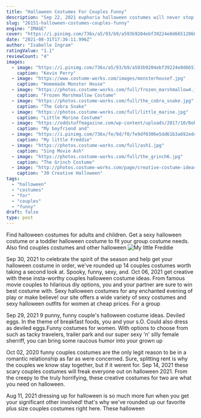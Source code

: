 ```yaml
---
title: "Halloween Costumes For Couples Funny"
description: "Sep 22, 2021 euphoria halloween costumes will never stop being relevant, and a rue and jules couples costume is a perfect option for anyone in a relationship  especially if youre a fan of glitter"
slug: "26151-halloween-costumes-couples-funny"
engine: "IMAGE"
cover: "https://i.pinimg.com/736x/a5/93/b9/a593b9204ebf39224e0d665128669aca.jpg"
date: "2021-08-31T17:36:11.996Z"
author: "Isabelle Ingram"
ratingValue: "1.1"
reviewCount: "4"
images:
  - image: "https://i.pinimg.com/736x/a5/93/b9/a593b9204ebf39224e0d665128669aca.jpg"
    caption: "Kevin Perry"
  - image: "https://www.costume-works.com/images/monsterhousef.jpg"
    caption: "Homemade Monster House"
  - image: "https://photos.costume-works.com/full/frozen_marshmallow4.jpg"
    caption: "Frozen Marshmallow Costume"
  - image: "https://photos.costume-works.com/full/the_cobra_snake.jpg"
    caption: "The Cobra Snake"
  - image: "https://photos.costume-works.com/full/little_marine.jpg"
    caption: "Little Marine Costume"
  - image: "https://oddstuffmagazine.com/wp-content/uploads/2017/10/Bob-Ross-Halloween-costume.jpg"
    caption: "My boyfriend and"
  - image: "https://i.pinimg.com/736x/fe/9d/f0/fe9df0306e5dd61b3a692edcfca5130c--homemade-kids-costumes-kid-costumes.jpg"
    caption: "My little Freddie"
  - image: "https://photos.costume-works.com/full/ash1.jpg"
    caption: "Sing Movie Ash"
  - image: "https://photos.costume-works.com/full/the_grinch6.jpg"
    caption: "The Grinch Costume"
  - image: "http://photos.costume-works.com/page/creative-costume-ideas-for-kids.jpg"
    caption: "30 Creative Halloween"
tags:
  - "halloween"
  - "costumes"
  - "for"
  - "couples"
  - "funny"
draft: false
type: post
---
```


Find halloween costumes for adults and children. Get a sexy halloween costume or a toddler halloween costume to fit your group costume needs. Also find couples costumes and other halloween
![My little Freddie](https://i.pinimg.com/736x/fe/9d/f0/fe9df0306e5dd61b3a692edcfca5130c--homemade-kids-costumes-kid-costumes.jpg "My little Freddie")

Sep 30, 2021 to celebrate the spirit of the season and help get your halloween costume in order, we&#39;ve rounded up 14 couples costumes worth taking a second look at. Spooky, funny, sexy, and. Oct 06, 2021 get creative with these insta-worthy couples halloween costume ideas. From famous movie couples to hilarious diy options, you and your partner are sure to win best costume with. Sexy halloween costumes for any enchanted evening of play or make believe! our site offers a wide variety of sexy costumes and sexy halloween outfits for women at cheap prices. For a group
<!--inArticleAds-->

<!--galleryOne-->

Sep 29, 2021 9 punny, funny couple's halloween costume ideas. Deviled eggs. In the theme of breakfast foods, you and your s.O. Could also dress as deviled eggs.Funny costumes for women. With options to choose from such as tacky travelers, trailer park and our super sexy 'n' silly female sherriff, you can bring some raucous humor into your grown up
<!--inArticleAds-->

<!--galleryTwo-->

Oct 02, 2020 funny couples costumes are the only legit reason to be in a romantic relationship as far as were concerned. Sure, splitting rent is why the couples we know stay together, but if it werent for. Sep 14, 2021 these scary couples costumes will freak everyone out on halloween 2021. From the creepy to the truly horrifying, these creative costumes for two are what you need on halloween.
<!--galleryThree-->

Aug 11, 2021 dressing up for halloween is so much more fun when you get your significant other involved! that's why we've rounded up our favorite plus size couples costumes right here. These halloween